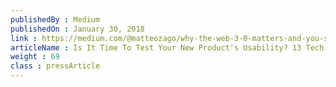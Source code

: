 ```yaml
---
publishedBy : Medium
publishedOn : January 30, 2018
link : https://medium.com/@matteozago/why-the-web-3-0-matters-and-you-should-know-about-it-a5851d63c949
articleName : Is It Time To Test Your New Product's Usability? 13 Tech Experts Weigh In
weight : 69 
class : pressArticle
---
```

